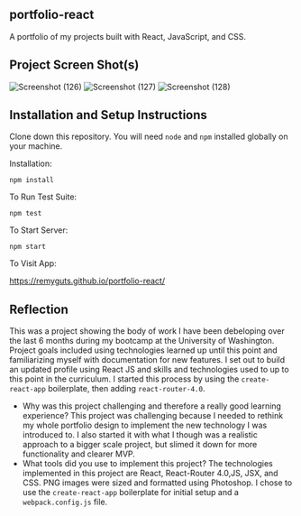 
## portfolio-react





A portfolio of my projects built with React, JavaScript, and CSS.




## Project Screen Shot(s)

![Screenshot (126)](https://user-images.githubusercontent.com/56744605/80161372-08065a00-8585-11ea-98b6-07edb473ef1a.png)
![Screenshot (127)](https://user-images.githubusercontent.com/56744605/80161373-089ef080-8585-11ea-883d-48da808a2d4d.png)
![Screenshot (128)](https://user-images.githubusercontent.com/56744605/80161370-076dc380-8585-11ea-8602-ecaccbcef4f4.png)


## Installation and Setup Instructions

 

Clone down this repository. You will need `node` and `npm` installed globally on your machine.  

Installation:

`npm install`  

To Run Test Suite:  

`npm test`  

To Start Server:

`npm start`  

To Visit App:

https://remyguts.github.io/portfolio-react/

## Reflection

  This was a project showing the body of work I have been debeloping over the last 6 months during my bootcamp at the University of Washington. Project goals included using technologies learned up until this point and familiarizing myself with documentation for new features.
  I set out to build an updated profile using React JS and skills and technologies used to up to this point in the curriculum. I started this process by using the `create-react-app` boilerplate, then adding `react-router-4.0`.
  - Why was this project challenging and therefore a really good learning experience?
  This project was challenging because I needed to rethink my whole portfolio design to implement the new technology I was introduced to. I also started it with what I though was a realistic approach to a bigger scale project, but slimed it down for more functionality and clearer MVP.
  - What tools did you use to implement this project?
The technologies implemented in this project are React, React-Router 4.0,JS, JSX, and CSS. PNG images were sized and formatted using Photoshop. I chose to use the `create-react-app` boilerplate for initial setup and a `webpack.config.js` file.
